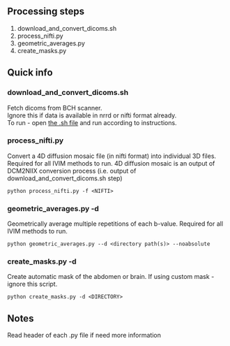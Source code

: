 ## Processing steps

1. download_and_convert_dicoms.sh 
2. process_nifti.py 
3. geometric_averages.py 
4. create_masks.py


## Quick info 

### download_and_convert_dicoms.sh

Fetch dicoms from BCH scanner.  
Ignore this if data is available in nrrd or nifti format already.  
To run - open [the .sh file](download_and_convert_dicoms.sh) and run according to instructions. 

### process_nifti.py 
Convert a 4D diffusion mosaic file (in nifti format) into individual 3D files.   
Required for all IVIM methods to run. 4D diffusion mosaic is an output of DCM2NIIX conversion process (i.e. output of download_and_convert_dicoms.sh step)   

`python process_nifti.py -f <NIFTI>`

  
### geometric_averages.py -d <DIRECTORY> 
Geometrically average multiple repetitions of each b-value. Required for all IVIM methods to run.   

  `python geometric_averages.py --d <directory path(s)> --noabsolute`

  
### create_masks.py -d <DIRECTORY>
  
Create automatic mask of the abdomen or brain. If using custom mask - ignore this script. 
  
`python create_masks.py -d <DIRECTORY>`  

## Notes  
Read header of each .py file if need more information

